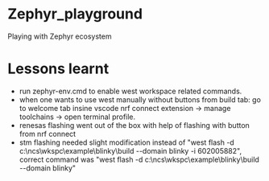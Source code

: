 # Zephyr_playground
Playing with Zephyr ecosystem


# Lessons learnt
- run zephyr-env.cmd to enable west workspace related commands.
- when one wants to use west manually without buttons from build tab: go to welcome tab insine vscode nrf connect extension -> manage toolchains -> open terminal profile.
- renesas flashing went out of the box with help of flashing with button from nrf connect
- stm flashing needed slight modification instead of "west flash -d c:\ncs\wkspc\example\blinky\build --domain blinky -i 602005882", correct command was "west flash -d c:\ncs\wkspc\example\blinky\build --domain blinky"
